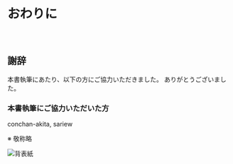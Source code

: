 <div id="sect_title_img_0_0"></div>

<div id="sect_title_text"></div>

# おわりに

<div id="preface"></div>

###### 　


## 謝辞

本書執筆にあたり、以下の方にご協力いただきました。
ありがとうございました。

### 本書執筆にご協力いただいた方

conchan-akita, sariew

※ 敬称略

![背表紙](https://dl.dropboxusercontent.com/s/v6zq4lyp06wo6v7/back_cover.png)
